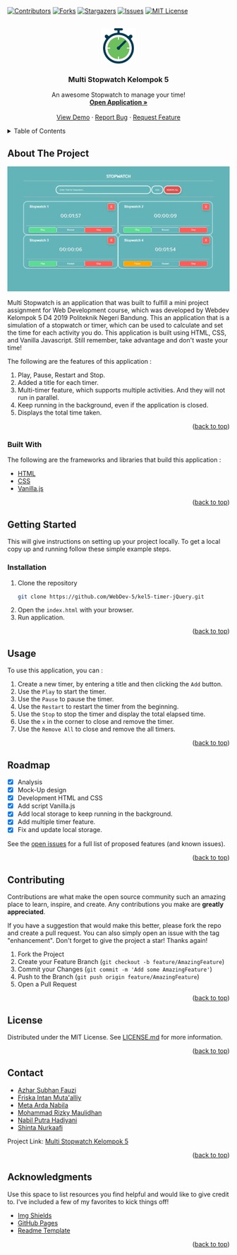 <div id="top"></div>
<!--
*** Thanks for checking out the Best-README-Template. If you have a suggestion
*** that would make this better, please fork the repo and create a pull request
*** or simply open an issue with the tag "enhancement".
*** Don't forget to give the project a star!
*** Thanks again! Now go create something AMAZING! :D
-->

<!-- PROJECT SHIELDS -->
<!--
*** I'm using markdown "reference style" links for readability.
*** Reference links are enclosed in brackets [ ] instead of parentheses ( ).
*** See the bottom of this document for the declaration of the reference variables
*** for contributors-url, forks-url, etc. This is an optional, concise syntax you may use.
*** https://www.markdownguide.org/basic-syntax/#reference-style-links
-->

[![Contributors][contributors-shield]][contributors-url]
[![Forks][forks-shield]][forks-url]
[![Stargazers][stars-shield]][stars-url]
[![Issues][issues-shield]][issues-url]
[![MIT License][license-shield]][license-url]

<!-- PROJECT LOGO -->
<br />
<div align="center">
  <a href="https://github.com/WebDev-5/kel5-timer-javascript">
    <img src="frontend/images/icon.png" alt="Logo" width="80" height="80">
  </a>

  <h3 align="center">Multi Stopwatch Kelompok 5</h3>

  <p align="center">
    An awesome Stopwatch to manage your time!
    <br />
    <a href="https://github.com/WebDev-5/kel5-timer-javascript"><strong>Open Application »</strong></a>
    <br />
    <br />
    <a href="https://github.com/WebDev-5/kel5-timer-javascript">View Demo</a>
    ·
    <a href="https://github.com/WebDev-5/kel5-timer-javascript/issues">Report Bug</a>
    ·
    <a href="https://github.com/WebDev-5/kel5-timer-javascript/issues">Request Feature</a>
  </p>
</div>



<!-- TABLE OF CONTENTS -->
<details>
  <summary>Table of Contents</summary>
  <ol>
    <li>
      <a href="#about-the-project">About The Project</a>
      <ul>
        <li><a href="#built-with">Built With</a></li>
      </ul>
    </li>
    <li>
      <a href="#getting-started">Getting Started</a>
      <ul>
        <li><a href="#installation">Installation</a></li>
      </ul>
    </li>
    <li><a href="#usage">Usage</a></li>
    <li><a href="#roadmap">Roadmap</a></li>
    <li><a href="#contributing">Contributing</a></li>
    <li><a href="#license">License</a></li>
    <li><a href="#contact">Contact</a></li>
    <li><a href="#acknowledgments">Acknowledgments</a></li>
  </ol>
</details>



<!-- ABOUT THE PROJECT -->
## About The Project

[![Product Name Screen Shot][product-screenshot]](https://example.com)

Multi Stopwatch is an application that was built to fulfill a mini project assignment for Web Development course, which was developed by Webdev Kelompok 5 D4 2019 Politeknik Negeri Bandung.
This an application that is a simulation of a stopwatch or timer, which can be used to calculate and set the time for each activity you do. This application is built using HTML, CSS, and Vanilla Javascript. 
Still remember, take advantage and don't waste your time!

The following are the features of this application :
1. Play, Pause, Restart and Stop.
2. Added a title for each timer.
3. Multi-timer feature, which supports multiple activities. And they will not run in parallel.
4. Keep running in the background, even if the application is closed.
5. Displays the total time taken.

<p align="right">(<a href="#top">back to top</a>)</p>



### Built With

The following are the frameworks and libraries that build this application :

* [HTML](https://developer.mozilla.org/en-US/docs/Web/HTML/)
* [CSS](https://developer.mozilla.org/en-US/docs/Web/CSS)
* [Vanilla.js](http://vanilla-js.com/)

<p align="right">(<a href="#top">back to top</a>)</p>



<!-- GETTING STARTED -->
## Getting Started

This will give instructions on setting up your project locally.
To get a local copy up and running follow these simple example steps.

### Installation

1. Clone the repository
   ```sh
   git clone https://github.com/WebDev-5/kel5-timer-jQuery.git
   ```
2. Open the `index.html` with your browser.
3. Run application.
   
<p align="right">(<a href="#top">back to top</a>)</p>



<!-- USAGE EXAMPLES -->
## Usage

To use this application, you can :
1. Create a new timer, by entering a title and then clicking the `Add` button.
2. Use the `Play` to start the timer.
3. Use the `Pause` to pause the timer.
4. Use the `Restart` to restart the timer from the beginning.
5. Use the `Stop` to stop the timer and display the total elapsed time.
6. Use the `x` in the corner to close and remove the timer.
7.  Use the `Remove All`  to close and remove the all timers.

<p align="right">(<a href="#top">back to top</a>)</p>



<!-- ROADMAP -->
## Roadmap

- [x] Analysis
- [x] Mock-Up design
- [x] Development HTML and CSS
- [x] Add script Vanilla.js
- [x] Add local storage to keep running in the background.
- [x] Add multiple timer feature.
- [x] Fix and update local storage.  

See the [open issues](https://github.com/WebDev-5/kel5-timer-javascript/issues) for a full list of proposed features (and known issues).

<p align="right">(<a href="#top">back to top</a>)</p>



<!-- CONTRIBUTING -->
## Contributing

Contributions are what make the open source community such an amazing place to learn, inspire, and create. Any contributions you make are **greatly appreciated**.

If you have a suggestion that would make this better, please fork the repo and create a pull request. You can also simply open an issue with the tag "enhancement".
Don't forget to give the project a star! Thanks again!

1. Fork the Project
2. Create your Feature Branch (`git checkout -b feature/AmazingFeature`)
3. Commit your Changes (`git commit -m 'Add some AmazingFeature'`)
4. Push to the Branch (`git push origin feature/AmazingFeature`)
5. Open a Pull Request

<p align="right">(<a href="#top">back to top</a>)</p>



<!-- LICENSE -->
## License

Distributed under the MIT License. See [LICENSE.md](https://github.com/WebDev-5/kel5-timer-javascript/blob/main/LICENSE.md) for more information.

<p align="right">(<a href="#top">back to top</a>)</p>



<!-- CONTACT -->
## Contact

* [Azhar Subhan Fauzi](https://github.com/vdbay)
* [Friska Intan Muta'alliy](https://github.com/friskaim7)
* [Meta Arda Nabila](https://github.com/metardn)
* [Mohammad Rizky Maulidhan](https://github.com/mrizkymaulidhan)
* [Nabil Putra Hadiyani](https://github.com/nabilputrah)
* [Shinta Nurkaafi](https://github.com/NurMeiTaa)

Project Link: [Multi Stopwatch Kelompok 5](https://github.com/WebDev-5/kel5-timer-javascript)

<p align="right">(<a href="#top">back to top</a>)</p>



<!-- ACKNOWLEDGMENTS -->
## Acknowledgments

Use this space to list resources you find helpful and would like to give credit to. I've included a few of my favorites to kick things off!

* [Img Shields](https://shields.io)
* [GitHub Pages](https://pages.github.com)
* [Readme Template](https://github.com/othneildrew/Best-README-Template)

<p align="right">(<a href="#top">back to top</a>)</p>



<!-- MARKDOWN LINKS & IMAGES -->
<!-- https://www.markdownguide.org/basic-syntax/#reference-style-links -->
[contributors-shield]: https://img.shields.io/badge/CONTRIBUTORS-6-blue?style=for-the-badge&logo=appveyor
[contributors-url]: https://github.com/WebDev-5/kel5-timer-javascript/graphs/contributors
[forks-shield]: https://img.shields.io/github/forks/WebDev-5/kel5-timer-javascript?style=for-the-badge&logo=appveyor
[forks-url]: https://github.com/WebDev-5/kel5-timer-javascript/network/members
[stars-shield]: https://img.shields.io/github/stars/WebDev-5/kel5-timer-javascript?style=for-the-badge&logo=appveyor
[stars-url]: https://github.com/WebDev-5/kel5-timer-javascript/stargazers
[issues-shield]: https://img.shields.io/github/issues/WebDev-5/kel5-timer-javascript?style=for-the-badge&logo=appveyor
[issues-url]: https://github.com/WebDev-5/kel5-timer-javascript/issues
[license-shield]: https://img.shields.io/github/license/WebDev-5/kel5-timer-javascript?style=for-the-badge&logo=appveyor
[license-url]: https://github.com/WebDev-5/kel5-timer-javascript/blob/main/LICENSE.md
[product-screenshot]: frontend/images/screenshot.png
